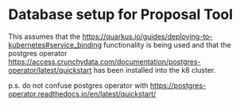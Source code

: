 Database setup for Proposal Tool
==================================

This assumes that the https://quarkus.io/guides/deploying-to-kubernetes#service_binding 
functionality is being used and that the postgres operator https://access.crunchydata.com/documentation/postgres-operator/latest/quickstart
has been installed into the k8 cluster.






p.s. do not confuse postgres operator with 
https://postgres-operator.readthedocs.io/en/latest/quickstart/